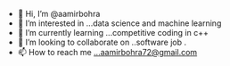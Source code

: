 - 👋 Hi, I’m @aamirbohra
- 👀 I’m interested in ...data science and machine learning
- 🌱 I’m currently learning ...competitive coding in c++
- 💞️ I’m looking to collaborate on ..software job .
- 📫 How to reach me ...aamirbohra72@gmail.com

<!---
aamirbohra72/aamirbohra72 is a ✨ special ✨ repository because its `README.md` (this file) appears on your GitHub profile.
You can click the Preview link to take a look at your changes.
--->
